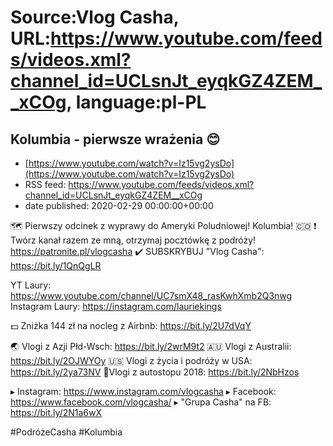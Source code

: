 # Source:Vlog Casha, URL:https://www.youtube.com/feeds/videos.xml?channel_id=UCLsnJt_eyqkGZ4ZEM__xCOg, language:pl-PL

## Kolumbia - pierwsze wrażenia 😊
 - [https://www.youtube.com/watch?v=Iz15vg2ysDo](https://www.youtube.com/watch?v=Iz15vg2ysDo)
 - RSS feed: https://www.youtube.com/feeds/videos.xml?channel_id=UCLsnJt_eyqkGZ4ZEM__xCOg
 - date published: 2020-02-29 00:00:00+00:00

🗺️ Pierwszy odcinek z wyprawy do Ameryki Poludniowej! Kolumbia! 🇨🇴
❗ Twórz kanał razem ze mną, otrzymaj pocztówkę z podróży! 
https://patronite.pl/vlogcasha
✔️ SUBSKRYBUJ "Vlog Casha": https://bit.ly/1QnQgLR

YT Laury:
https://www.youtube.com/channel/UC7smX48_rasKwhXmb2Q3nwg
Instagram Laury:
https://instagram.com/lauriekings

💵 Zniżka 144 zł na nocleg z Airbnb: https://bit.ly/2U7dVqY

🌏 Vlogi z Azji Płd-Wsch: https://bit.ly/2wrM9t2
🇦🇺 Vlogi z Australii: https://bit.ly/2OJWYOy
🇺🇸 Vlogi z życia i podróży w USA: https://bit.ly/2ya73NV
🚙Vlogi z autostopu 2018: https://bit.ly/2NbHzos

▸ Instagram: https://www.instagram.com/vlogcasha
▸ Facebook: https://www.facebook.com/vlogcasha/
▸ "Grupa Casha" na FB: https://bit.ly/2N1a6wX


#PodróżeCasha #Kolumbia

